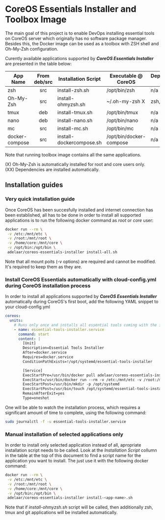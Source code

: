 # CoreOS Essentials Installer and Toolbox Image

The main goal of this project is to enable DevOps installing essential tools on CoreOS server which originally has no software package manager. Besides this, the Docker image can be used as a toolbox with ZSH shell and Oh-My-Zsh configuration.

Curently available applications supported by **_CoreOS Essentials Installer_** are presented in the table below:

| App Name  | From deb/src | Installation Script | Executable @ CoreOS | Dependencies XX |
| --------- | :----------: | ------------------- | ------------------- | -------------- |
| zsh       | src          | install-zsh.sh      | /opt/bin/zsh        | n/a            |
| Oh-My-Zsh | src          | install-ohmyzsh.sh  | ~/.oh-my-zsh X      | zsh, tmux, git |
| tmux      | deb          | install-tmux.sh     | /opt/bin/tmux       | n/a            |
| nano      | deb          | install-nano.sh     | /opt/bin/nano       | n/a            |
| mc        | src          | install-mc.sh       | /opt/bin/mc         | n/a            |
| docker-compose        | src          | install-dockercompose.sh       | /opt/bin/docker-compose         | n/a            |

Note that running toolbox image contains all the same applications.

(X) Oh-My-Zsh is automatically installed for root and core users only. \
(XX) Dependencies are installed automatically.

## Installation guides

### Very quick installation guide

Once CoreOS has been succesfully installed and internet connection has been established, all has to be done in order to install all supported applications is to run the following docker command as _root_ or _core_ user:

```bash
docker run --rm \
 -v /etc:/mnt/etc \
 -v /root:/mnt/root \
 -v /home/core:/mnt/core \
 -v /opt/bin:/opt/bin \
 adelaar/coreos-essentials-installer install-all.sh
```
Note that all mount poits (-v options) are required and cannot be modified. It's required to keep them as they are.

### Install CoreOS Essentials automatically with cloud-config.yml during CoreOS installation process

In order to install all applications supported by **_CoreOS Essentials Installer_** automatically during CoreOS's first boot, add the following YAML snippet to your cloud-config.yml

```yml
coreos:
  units:
    # Runs only once and installs all essential tools coming with the installer
    - name: essential-tools-installer.service
      command: start
      content: |
        [Unit]
        Description=Essential Tools Installer
        After=docker.service
        Requires=docker.service
        ConditionPathExists=!/opt/systemd/essential-tools-installer

        [Service]
        ExecStartPre=/usr/bin/docker pull adelaar/coreos-essentials-installer
        ExecStart=/usr/bin/docker run --rm -v /etc:/mnt/etc -v /root:/mnt/root -v /home/core:/mnt/core -v /opt/bin:/opt/bin adelaar/coreos-essentials-installer install-all.sh
        ExecStartPost=/usr/bin/mkdir -p /opt/systemd
        ExecStartPost=/usr/bin/touch /opt/systemd/essential-tools-installer
        RemainAfterExit=yes
        Type=oneshot
```

One will be able to watch the installation process, which requires a significant amount of time to complete, using the following command:
```bash
sudo journalctl -f -u essential-tools-installer.service
```
### Manual installation of selected applications only

In order to install only selected application instead of all, apropriate installation script needs to be called. Look at the _Installation Script_ collumn in the table at the top of this document to find a script name for the application you want to install. The just use it with the following docker command:

```bash
docker run --rm \
 -v /etc:/mnt/etc \
 -v /root:/mnt/root \
 -v /home/core:/mnt/core \
 -v /opt/bin:/opt/bin \
 adelaar/coreos-essentials-installer install-<app-name>.sh
```
Note that if _install-ohmyzsh.sh_ script will be called, then additionally zsh, tmux and git applications will be installed automatically.
